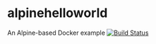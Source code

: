 # alpinehelloworld
An Alpine-based Docker example
[![Build Status](http://54.88.166.62:8080/buildStatus/icon?job=deploy+helloworld)](http://54.88.166.62:8080/job/deploy%20helloworld/)
